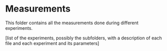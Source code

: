# Measurements

This folder contains all the measurements done during different experiments.

[list of the experiments, possibly the subfolders, with a description of each file and each experiment and its parameters]
